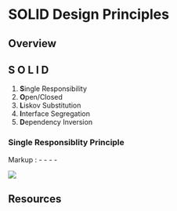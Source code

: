 # SOLID Design Principles

## Overview

## S O L I D
1. **S**ingle Responsibility
2. **O**pen/Closed
3. **L**iskov Substitution
4. **I**nterface Segregation
5. **D**ependency Inversion

### Single Responsiblity Principle
Markup :  - - - -


![](./structuralpatterns.jpg)


## Resources
